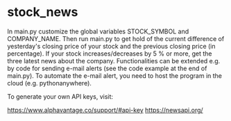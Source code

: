 # stock_news

In main.py customize the global variables STOCK_SYMBOL and COMPANY_NAME. Then run main.py to get hold of the current difference of yesterday's closing price of your stock and the previous closing price (in percentage). 
If your stock increases/decreases by 5 % or more, get the three latest news about the company.
Functionalities can be extended e.g. by code for sending e-mail alerts (see the code example at the end of main.py).
To automate the e-mail alert, you need to host the program in the cloud (e.g. pythonanywhere).

To generate your own API keys, visit:

https://www.alphavantage.co/support/#api-key
https://newsapi.org/

